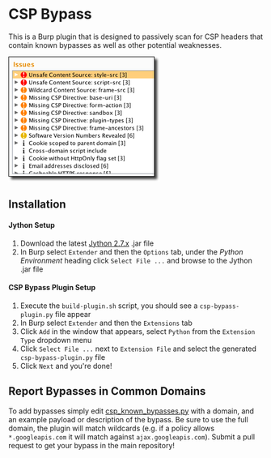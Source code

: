 CSP Bypass
============

This is a Burp plugin that is designed to passively scan for CSP headers that contain known bypasses as well as other potential weaknesses.

![CSP Bypass](/images/csp_bypass.png?raw=true)

## Installation

#### Jython Setup
 1. Download the latest [Jython 2.7.x](http://www.jython.org/) .jar file
 1. In Burp select `Extender` and then the `Options` tab, under the _Python Environment_ heading click `Select File ...` and browse to the Jython .jar file

#### CSP Bypass Plugin Setup
 1. Execute the `build-plugin.sh` script, you should see a `csp-bypass-plugin.py` file appear
 1. In Burp select `Extender` and then the `Extensions` tab
 1. Click `Add` in the window that appears, select `Python` from the `Extension Type` dropdown menu
 1. Click `Select File ...` next to `Extension File` and select the generated `csp-bypass-plugin.py` file
 1. Click `Next` and you're done!

## Report Bypasses in Common Domains

To add bypasses simply edit [csp_known_bypasses.py](https://github.com/moloch--/CSP-Bypass/blob/master/csp_known_bypasses.py) with a domain, and an example payload or description of the bypass. Be sure to use the full domain, the plugin will match wildcards (e.g. if a policy allows `*.googleapis.com` it will match against `ajax.googleapis.com`). Submit a pull request to get your bypass in the main repository!
